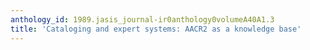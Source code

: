 ```yaml
---
anthology_id: 1989.jasis_journal-ir0anthology0volumeA40A1.3
title: 'Cataloging and expert systems: AACR2 as a knowledge base'
---
```


